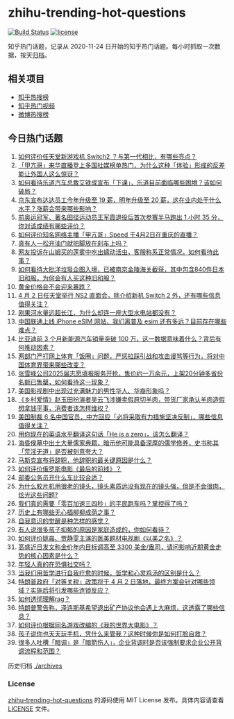 # zhihu-trending-hot-questions

[![Build Status](https://github.com/justjavac/zhihu-trending-hot-questions/workflows/ci/badge.svg?branch=master)](https://github.com/justjavac/zhihu-trending-hot-questions/actions)
[![license](https://img.shields.io/github/license/justjavac/zhihu-trending-hot-questions)](https://github.com/justjavac/zhihu-trending-hot-questions/blob/master/LICENSE)

知乎热门话题，记录从 2020-11-24
日开始的知乎热门话题。每小时抓取一次数据，按天[归档](./archives)。

## 相关项目

- [知乎热搜榜](https://github.com/justjavac/zhihu-trending-top-search)
- [知乎热门视频](https://github.com/justjavac/zhihu-trending-hot-video)
- [微博热搜榜](https://github.com/justjavac/weibo-trending-hot-search)

## 今日热门话题

<!-- BEGIN -->
<!-- 最后更新时间 Thu Apr 03 2025 02:20:12 GMT+0800 (China Standard Time) -->

1. [如何评价任天堂新游戏机 Switch2 ？与第一代相比，有哪些亮点？](https://www.zhihu.com/question/1890820233859675100)
1. [「甲亢哥」来华直播登上多国社媒榜单热门，为什么这种「体验」形成的反差能让外国人这么惊讶？](https://www.zhihu.com/question/1890105053098009900)
1. [如何看待乐道汽车总裁艾铁成宣布「下课」，乐道目前面临哪些困境？该如何破局？](https://www.zhihu.com/question/1890713327908385000)
1. [京东宣布达达员工今年升级至 19 薪，明年升级至 20 薪，这在业内处于什么水平？涨薪会带来哪些影响？](https://www.zhihu.com/question/1890718764514927400)
1. [前奥运冠军、著名田径运动员王军霞退役后首次参赛半马跑出 1 小时 35 分，你对该成绩有哪些评价？](https://www.zhihu.com/question/1890112503347913000)
1. [如何评价知名网络主播「甲亢哥」Speed 于4月2日在重庆的直播？](https://www.zhihu.com/question/1890752343743639600)
1. [真有人一松开油门就把脚放在刹车上吗？](https://www.zhihu.com/question/664339031)
1. [网友投诉在山姆买的莲雾中吃出蠕动活虫，客服称系正常情况，如何看待此事？](https://www.zhihu.com/question/1890165471204045600)
1. [如何看待大批洋垃圾企图入境，已被南京金陵海关截获，其中包含840件日本旧和服，为何会有人买这种旧和服？](https://www.zhihu.com/question/1890355890814694000)
1. [黄金价格会不会迎来暴跌？](https://www.zhihu.com/question/1888685528414660600)
1. [4 月 2 日任天堂举行 NS2 直面会，除介绍新机 Switch 2 外，还有哪些信息值得关注？](https://www.zhihu.com/question/1890858750165889500)
1. [刚果河水量远超长江，为什么却连一座大型水电站都没有？](https://www.zhihu.com/question/1888989861488345900)
1. [中国联通上线 iPhone eSIM 网站，我们离普及 esim 还有多远？目前存在哪些难点？](https://www.zhihu.com/question/1890353242971531000)
1. [比亚迪前 3 个月新能源汽车销量突破 100 万，这一数据意味着什么？背后有何推动因素？](https://www.zhihu.com/question/1890465084914001000)
1. [两部门严打网上体育「饭圈」问题，严惩拉踩引战和攻击谩骂等行为，将对中国体育界带来哪些改变？](https://www.zhihu.com/question/1890800439768868600)
1. [张雪峰公司2025届志愿填报服务开抢，售价约一万余元，上架20分钟多省份名额已售罄，如何看待这一现象？](https://www.zhihu.com/question/1890105476693332000)
1. [美国影视剧中出现过充满魅力的男性华人、华裔形象吗？](https://www.zhihu.com/question/486092829)
1. [《乡村爱情》赵玉田扮演者吴云飞涉嫌卖假原切羊肉，带货厂家承认羊肉造假想拿钱平事，消费者该怎样维权？](https://www.zhihu.com/question/1889591139331432700)
1. [美国制裁 6 名中国官员，中方回应「必将采取有力措施坚决反制」，哪些信息值得关注？](https://www.zhihu.com/question/1890306808121357800)
1. [用你现在的英语水平翻译这句话「He is a zero」，该怎么翻译？](https://www.zhihu.com/question/1888599018352894700)
1. [海昏侯墓中出土大量儒家典籍，暗示他可能具备深厚的儒学修养，史书称其「荒淫无道」是否被刻意夸大？](https://www.zhihu.com/question/1888651011868062000)
1. [马斯克宣布将辞职，他辞职的最关键原因是什么？](https://www.zhihu.com/question/1890419158094698000)
1. [如何评价俄罗斯电影《最后的前线》？](https://www.zhihu.com/question/443081854)
1. [部委公务员开什么车比较合适？](https://www.zhihu.com/question/15052838679)
1. [为什么胶片机用很老的镜头，镜头素质远没有现在的镜头强，但是不会很肉，炫光这些问题?](https://www.zhihu.com/question/1886231999414511000)
1. [我们真的需要「零百加速三四秒」的平民跑车吗？掌控得了吗？](https://www.zhihu.com/question/1890428133892671500)
1. [历史上有哪些无心插柳柳成荫之事？](https://www.zhihu.com/question/39361763)
1. [自我意识的觉醒是种怎样的感觉？](https://www.zhihu.com/question/264353143)
1. [有人说很多孩子抑郁的原因是家庭造成的，你如何看待？](https://www.zhihu.com/question/15019910236)
1. [如何评价姚晨、贾静雯主演的医美题材电视剧《以美之名》？](https://www.zhihu.com/question/1889412923639718400)
1. [高盛近日发文称金价年内目标调高至 3300 美金/盎司，请问影响近期黄金走势的核心因素是什么？](https://www.zhihu.com/question/1890695254648258600)
1. [年轻人真的在恐惧社交吗？](https://www.zhihu.com/question/1889606990864561000)
1. [当我们用哲学进行自我疗愈的时候，哲学和心灵鸡汤的区别是什么？](https://www.zhihu.com/question/1890473404932515300)
1. [特朗普政府「对等关税」政策将于 4 月 2 日落地，最终方案会针对哪些领域？实施后将引发哪些连锁反应？](https://www.zhihu.com/question/1890699591776712200)
1. [如何透彻理解rag？](https://www.zhihu.com/question/661457038)
1. [特朗普警告称，泽连斯基希望退出矿产协议他会遇上大麻烦，这透露了哪些信息？](https://www.zhihu.com/question/1889999849136583400)
1. [如何评价根据同名游戏改编的《我的世界大电影》？](https://www.zhihu.com/question/1890456140925621800)
1. [孩子说你也天天玩手机，凭什么来管我？这种时候你是如何打脸自救？](https://www.zhihu.com/question/1890502015483884500)
1. [很多人吐槽「暗调」是「暗箭伤人」，企业背调时是否该强制要求企业公开背调流程和范围？](https://www.zhihu.com/question/1888584785741443300)

<!-- END -->

历史归档 [./archives](./archives)

### License

[zhihu-trending-hot-questions](https://github.com/justjavac/zhihu-trending-hot-questions)
的源码使用 MIT License 发布。具体内容请查看 [LICENSE](./LICENSE) 文件。
